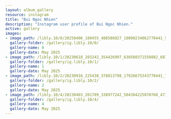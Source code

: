 ```yaml
---
layout: album_gallery
resource: instagram
title: "Bui Ngoc Nhien"
description: "Instagram user profile of Bui Ngoc Nhien."
active: gallery
images: 
- image_path: /libly.10/0/20250406_180455_488586027_18000234062770441_5722253366666128126_n.jpg
  gallery-folder: /gallery/ig.libly.10/0/
  gallery-name: 0
  gallery-date: May 2025
- image_path: /libly.10/1/20230618_203242_354426997_638560371550882_687299540963452091_n.jpg
  gallery-folder: /gallery/ig.libly.10/1/
  gallery-name: 1
  gallery-date: May 2025
- image_path: /libly.10/2/20230916_225438_378813798_17926675343770441_7435619334079145283_n.jpg
  gallery-folder: /gallery/ig.libly.10/2/
  gallery-name: 2
  gallery-date: May 2025
- image_path: /libly.10/4/20230403_201709_338977242_504304225070760_4714833073524428466_n.jpg
  gallery-folder: /gallery/ig.libly.10/4/
  gallery-name: 4
  gallery-date: May 2025
---
```

